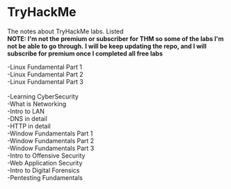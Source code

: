 # TryHackMe
The notes about TryHackMe labs. Listed<br>
<b>NOTE: I'm not the premium or subscriber for THM so some of the labs I'm not be able to go through.</b>
<b>I will be keep updating the repo, and I will subscribe for premium once I completed all free labs</b>

-Linux Fundamental Part 1<br>
-Linux Fundamental Part 2<br>
-Linux Fundamental Part 3<br><br>
-Learning CyberSecurity<br>
-What is Networking<br>
-Intro to LAN<br>
-DNS in detail<br>
-HTTP in detail<br>
-Window Fundamentals Part 1<br>
-Window Fundamentals Part 2<br>
-Window Fundamentals Part 3<br>
-Intro to Offensive Security<br>
-Web Application Security<br>
-Intro to Digital Forensics<br>
-Pentesting Fundamentals<br>

